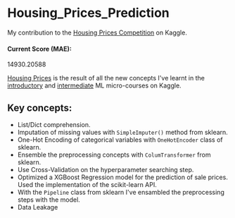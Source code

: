 # Housing_Prices_Prediction

My contribution to the [Housing Prices Competition](https://www.kaggle.com/c/home-data-for-ml-course) on Kaggle.

#### Current Score (MAE): 
14930.20588

[Housing Prices](https://github.com/Josep-at-work/Housing_Prices_Prediction/blob/master/Housing%20Prices%20v0.ipynb) is the result of all the new concepts I've learnt in the [introductory](https://www.kaggle.com/learn/intro-to-machine-learning) and [intermediate](https://www.kaggle.com/learn/intermediate-machine-learning) ML micro-courses on Kaggle. 

## Key concepts:
+ List/Dict comprehension.
+ Imputation of missing values with `SimpleImputer()` method from sklearn.
+ One-Hot Encoding of categorical variables with `OneHotEncoder` class of sklearn.
+ Ensemble the preprocessing concepts with `ColumTransformer` from sklearn.
+ Use Cross-Validation on the hyperparameter searching step. 
+ Optimized a XGBoost Regression model for the prediction of sale prices. Used the implementation of the scikit-learn API.
+ With the `Pipeline` class from sklearn I've ensambled the preprocessing steps with the model.
+ Data Leakage
